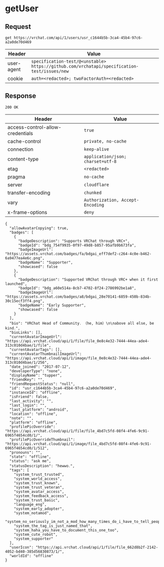 # getUser

## Request
`get https://vrchat.com/api/1/users/usr_c1644b5b-3ca4-45b4-97c6-a2a0de70d469`

| Header | Value |
| ------ | ----- |
| user-agent | `specification-test/@<unstable> https://github.com/vrchatapi/specification-test/issues/new` |
| cookie | `auth=<redacted>; twoFactorAuth=<redacted>` |


## Response
`200 OK`

| Header | Value |
| ------ | ----- |
| access-control-allow-credentials | `true` |
| cache-control | `private, no-cache` |
| connection | `keep-alive` |
| content-type | `application/json; charset=utf-8` |
| etag | `<redacted>` |
| pragma | `no-cache` |
| server | `cloudflare` |
| transfer-encoding | `chunked` |
| vary | `Authorization, Accept-Encoding` |
| x-frame-options | `deny` |

```jsonc
{
  "allowAvatarCopying": true,
  "badges": [
    {
      "badgeDescription": "Supports VRChat through VRC+",
      "badgeId": "bdg_754f9935-0f97-49d8-b857-95afb9b673fa",
      "badgeImageUrl": "https://assets.vrchat.com/badges/fa/bdgai_eff7def2-c264-4c0e-b462-6a9477ea4e6c.png",
      "badgeName": "Supporter",
      "showcased": false
    },
    {
      "badgeDescription": "Supported VRChat through VRC+ when it first launched",
      "badgeId": "bdg_a60e514a-8cb7-4702-8f24-2786992be1a8",
      "badgeImageUrl": "https://assets.vrchat.com/badges/a8/bdgai_28e70141-6859-450b-834b-30c15ecf3ff4.png",
      "badgeName": "Early Supporter",
      "showcased": false
    }
  ],
  "bio": "VRChat Head of Community․ （he‚ him）\n\nabove all else‚ be kind․",
  "bioLinks": [],
  "currentAvatarImageUrl": "https://api.vrchat.cloud/api/1/file/file_0e8c4e32-7444-44ea-ade4-313c010d4bae/1/file",
  "currentAvatarTags": [],
  "currentAvatarThumbnailImageUrl": "https://api.vrchat.cloud/api/1/image/file_0e8c4e32-7444-44ea-ade4-313c010d4bae/1/256",
  "date_joined": "2017-07-12",
  "developerType": "none",
  "displayName": "tupper",
  "friendKey": "",
  "friendRequestStatus": "null",
  "id": "usr_c1644b5b-3ca4-45b4-97c6-a2a0de70d469",
  "instanceId": "offline",
  "isFriend": false,
  "last_activity": "",
  "last_login": "",
  "last_platform": "android",
  "location": "offline",
  "note": "",
  "platform": "offline",
  "profilePicOverride": "https://api.vrchat.cloud/api/1/file/file_4bd7c5fd-08f4-4fe6-9c91-6965f4654cd0/1/",
  "profilePicOverrideThumbnail": "https://api.vrchat.cloud/api/1/image/file_4bd7c5fd-08f4-4fe6-9c91-6965f4654cd0/1/512",
  "pronouns": "",
  "state": "offline",
  "status": "ask me",
  "statusDescription": "hewwo․",
  "tags": [
    "system_trust_trusted",
    "system_world_access",
    "system_trust_known",
    "system_trust_veteran",
    "system_avatar_access",
    "system_feedback_access",
    "system_trust_basic",
    "language_eng",
    "system_early_adopter",
    "system_notamod",
    "system_no_seriously_im_not_a_mod_how_many_times_do_i_have_to_tell_people",
    "system_the_tag_is_just_named_that",
    "system_haha_you_have_to_document_this_one_too",
    "system_cute_robot",
    "system_supporter"
  ],
  "userIcon": "https://api.vrchat.cloud/api/1/file/file_662d8b2f-2142-4052-bd40-385d56830873/1/",
  "worldId": "offline"
}
```
